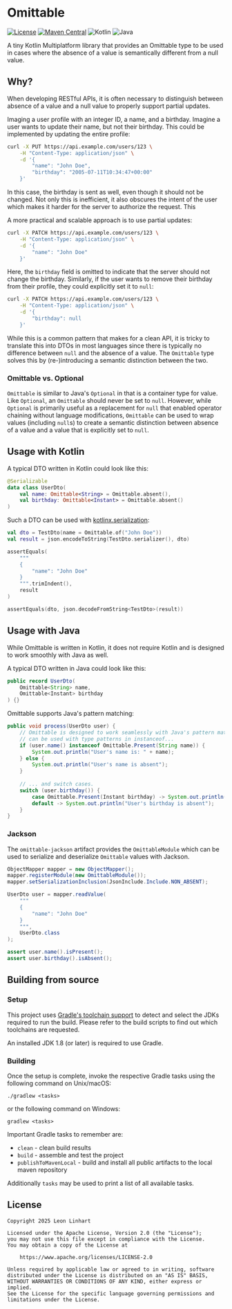 # Omittable

[![License](https://img.shields.io/badge/license-Apache%202.0-yellowgreen.svg?style=for-the-badge&label=License)](https://github.com/Osmerion/Omittable/blob/master/LICENSE)
[![Maven Central](https://img.shields.io/maven-central/v/com.osmerion.omittable/omittable.svg?style=for-the-badge&label=Maven%20Central)](https://maven-badges.herokuapp.com/maven-central/com.osmerion.omittable/omittable)
![Kotlin](https://img.shields.io/badge/Kotlin-2%2E2-green.svg?style=for-the-badge&color=a97bff&logo=Kotlin)
![Java](https://img.shields.io/badge/Java-17-green.svg?style=for-the-badge&color=b07219&logo=Java)

A tiny Kotlin Multiplatform library that provides an Omittable type to be used
in cases where the absence of a value is semantically different from a null
value.


## Why?

When developing RESTful APIs, it is often necessary to distinguish between
absence of a value and a null value to properly support partial updates.

Imaging a user profile with an integer ID, a name, and a birthday. Imagine a
user wants to update their name, but not their birthday. This could be
implemented by updating the entire profile:

```sh
curl -X PUT https://api.example.com/users/123 \
    -H "Content-Type: application/json" \
    -d '{
        "name": "John Doe",
        "birthday": "2005-07-11T10:34:47+00:00"
    }'
```

In this case, the birthday is sent as well, even though it should not be
changed. Not only this is inefficient, it also obscures the intent of the user
which makes it harder for the server to authorize the request. This 

A more practical and scalable approach is to use partial updates:

```sh
curl -X PATCH https://api.example.com/users/123 \
    -H "Content-Type: application/json" \
    -d '{
        "name": "John Doe"
    }'
```

Here, the `birthday` field is omitted to indicate that the server should not
change the birthday. Similarly, if the user wants to remove their birthday from
their profile, they could explicitly set it to `null`:

```sh
curl -X PATCH https://api.example.com/users/123 \
    -H "Content-Type: application/json" \
    -d '{
        "birthday": null
    }'
```

While this is a common pattern that makes for a clean API, it is tricky to
translate this into DTOs in most languages since there is typically no
difference between `null` and the absence of a value. The `Omittable` type
solves this by (re-)introducing a semantic distinction between the two.


### Omittable vs. Optional

`Omittable` is similar to Java's `Optional` in that is a container type for
value. Like `Optional`, an `Omittable` should never be set to `null`. However,
while `Optional` is primarily useful as a replacement for `null` that enabled
operator chaining without language modifications, `Omittable` can be used to
wrap values (including `null`s) to create a semantic distinction between absence
of a value and a value that is explicitly set to `null`.


## Usage with Kotlin

A typical DTO written in Kotlin could look like this:

```kotlin
@Serializable
data class UserDto(
    val name: Omittable<String> = Omittable.absent(),
    val birthday: Omittable<Instant> = Omittable.absent()
)
```

Such a DTO can be used with [kotlinx.serialization](https://github.com/Kotlin/kotlinx.serialization):

```kotlin
val dto = TestDto(name = Omittable.of("John Doe"))
val result = json.encodeToString(TestDto.serializer(), dto)

assertEquals(
    """
    {
        "name": "John Doe"
    }
    """.trimIndent(),
    result
)

assertEquals(dto, json.decodeFromString<TestDto>(result))
```


## Usage with Java

While Omittable is written in Kotlin, it does not require Kotlin and is designed
to work smoothly with Java as well.

A typical DTO written in Java could look like this:

```java
public record UserDto(
    Omittable<String> name,
    Omittable<Instant> birthday
) {}
```

Omittable supports Java's pattern matching:

```java
public void process(UserDto user) {
    // Omittable is designed to work seamlessly with Java's pattern matching and
    // can be used with type patterns in instanceof...
    if (user.name() instanceof Omittable.Present(String name)) {
        System.out.println("User's name is: " + name);
    } else {
        System.out.println("User's name is absent");
    }
    
    // ... and switch cases.
    switch (user.birthday()) {
        case Omittable.Present(Instant birthday) -> System.out.println("User's birthday is: " + birthday);
        default -> System.out.println("User's birthday is absent");
    }
}
```


### Jackson

The `omittable-jackson` artifact provides the `OmittableModule` which can be
used to serialize and deserialize `Omittable` values with Jackson.

```java
ObjectMapper mapper = new ObjectMapper();
mapper.registerModule(new OmittableModule());
mapper.setSerializationInclusion(JsonInclude.Include.NON_ABSENT);

UserDto user = mapper.readValue(
    """
    {
        "name": "John Doe"
    }
    """,
    UserDto.class
);

assert user.name().isPresent();
assert user.birthday().isAbsent();
```


## Building from source

### Setup

This project uses [Gradle's toolchain support](https://docs.gradle.org/current/userguide/toolchains.html)
to detect and select the JDKs required to run the build. Please refer to the
build scripts to find out which toolchains are requested.

An installed JDK 1.8 (or later) is required to use Gradle.

### Building

Once the setup is complete, invoke the respective Gradle tasks using the
following command on Unix/macOS:

    ./gradlew <tasks>

or the following command on Windows:

    gradlew <tasks>

Important Gradle tasks to remember are:
- `clean`                   - clean build results
- `build`                   - assemble and test the project
- `publishToMavenLocal`     - build and install all public artifacts to the
                              local maven repository

Additionally `tasks` may be used to print a list of all available tasks.


## License

```
Copyright 2025 Leon Linhart

Licensed under the Apache License, Version 2.0 (the "License");
you may not use this file except in compliance with the License.
You may obtain a copy of the License at

    https://www.apache.org/licenses/LICENSE-2.0

Unless required by applicable law or agreed to in writing, software
distributed under the License is distributed on an "AS IS" BASIS,
WITHOUT WARRANTIES OR CONDITIONS OF ANY KIND, either express or implied.
See the License for the specific language governing permissions and
limitations under the License.
```
